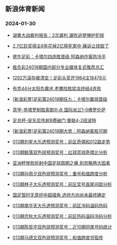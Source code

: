 ## 新浪体育新闻 
### 2024-01-30

+ [湖勇大战裁判报告：2次漏判 漏吹追梦掩护犯规](https://sports.sina.com.cn/basketball/nba/2024-01-29/doc-inafcxss1490331.shtml)

+ [2.7亿巨奖得主6年花掉2亿猝死家中 痛诉让钱毁了](https://sports.sina.com.cn/l/2024-01-29/doc-inafcxsq8584241.shtml)

+ [佬牛足彩：卡塔尔四连胜晋级 阿森纳作客防冷平](https://sports.sina.com.cn/l/2024-01-29/doc-inafcxst8265076.shtml)

+ [胜负彩24018期国内部分专业媒体复式推荐总汇](https://sports.sina.com.cn/l/2024-01-29/doc-inafcxsq8603876.shtml)

+ [1292万滚存被清空！足彩头奖开1964注18478元](https://sports.sina.com.cn/l/2024-01-29/doc-inafcxsn4028698.shtml)

+ [布克44分太阳负魔术 老鹰险胜猛龙终结4连败](https://sports.sina.com.cn/basketball/nba/2024-01-29/doc-inafecyq1368229.shtml)

+ [[新浪彩票]足彩第24018期任九：卡塔尔赢球晋级](https://sports.sina.com.cn/l/2024-01-29/doc-inafcxss1470870.shtml)

+ [意甲-劳塔罗制胜索默扑点 国际米兰1-0佛罗伦萨](https://sports.sina.com.cn/g/seriea/2024-01-29/doc-inafcxst8256729.shtml)

+ [足总杯-安东尼传射B费破门 曼联4-2纽波特](https://sports.sina.com.cn/g/pl/2024-01-29/doc-inafcxsq8591418.shtml)

+ [[新浪彩票]足彩第24018期大势：阿森纳客胜可期](https://sports.sina.com.cn/l/2024-01-29/doc-inafcxsq8587135.shtml)

+ [013期刘星大乐透预测奖号：前区奇偶和012路走势](https://sports.sina.com.cn/l/2024-01-29/doc-inafekhp8058412.shtml)

+ [013期鲸落双色球预测奖号：红球蓝球奇偶比分析](https://sports.sina.com.cn/l/2024-01-29/doc-inafeqqm7949855.shtml)

+ [亚洲杯惨败折射中国足球周期之痛 别忽略两大因素](https://sports.sina.com.cn/china/2024-01-29/doc-inafecyk3949110.shtml)

+ [013期孙雨夕双色球预测奖号：重号和值跨度分析](https://sports.sina.com.cn/l/2024-01-29/doc-inafeqqk1173345.shtml)

+ [013期林子大乐透预测奖号：前区奖号首尾间距分析](https://sports.sina.com.cn/l/2024-01-29/doc-inafekhp8058757.shtml)

+ [国足暂时无意挖中超墙角 选帅方向尚未最终确定](https://sports.sina.com.cn/china/2024-01-29/doc-inafecyr8163759.shtml)

+ [013期南华天大乐透预测奖号：前区冷码温码热码](https://sports.sina.com.cn/l/2024-01-29/doc-inafekhn1281060.shtml)

+ [013期恋秋大乐透预测奖号：前区热码温码冷码分析](https://sports.sina.com.cn/l/2024-01-29/doc-inafekhp8058913.shtml)

+ [013期陈哲宇双色球预测奖号：近10期同尾号码统计](https://sports.sina.com.cn/l/2024-01-29/doc-inafeqqk1172894.shtml)

+ [013期马德文双色球预测奖号：和值跨度邻孤传](https://sports.sina.com.cn/l/2024-01-29/doc-inafeqqk1171174.shtml)

